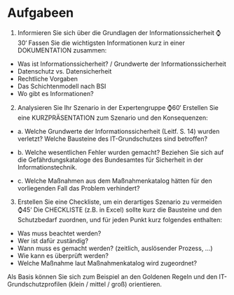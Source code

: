 # Aufgabeen

1. Informieren Sie sich über die Grundlagen der Informationssicherheit ⌚30‘
Fassen Sie die wichtigsten Informationen kurz in einer DOKUMENTATION zusammen:
- Was ist Informationssicherheit? / Grundwerte der Informationssicherheit
- Datenschutz vs. Datensicherheit
- Rechtliche Vorgaben
- Das Schichtenmodell nach BSI
- Wo gibt es Informationen?

2. Analysieren Sie Ihr Szenario in der Expertengruppe ⌚60‘ Erstellen Sie eine KURZPRÄSENTATION zum Szenario und den Konsequenzen:

 - a. Welche Grundwerte der Informationssicherheit (Leitf. S. 14) wurden verletzt? Welche Bausteine des IT-Grundschutzes sind betroffen?

 - b. Welche wesentlichen Fehler wurden gemacht? Beziehen Sie sich auf die Gefährdungskataloge des Bundesamtes für Sicherheit in der Informationstechnik.
 
 - c. Welche Maßnahmen aus dem Maßnahmenkatalog hätten für den vorliegenden Fall das Problem verhindert?

3. Erstellen Sie eine Checkliste, um ein derartiges Szenario zu vermeiden ⌚45‘ Die CHECKLISTE (z.B. in Excel) sollte kurz die Bausteine und den Schutzbedarf zuordnen, und für jeden Punkt kurz folgendes enthalten:
- Was muss beachtet werden?
- Wer ist dafür zuständig?
- Wann muss es gemacht werden? (zeitlich, auslösender Prozess, …)
- Wie kann es überprüft werden?
- Welche Maßnahme laut Maßnahmenkatalog wird zugeordnet?

Als Basis können Sie sich zum Beispiel an den Goldenen Regeln und den IT-Grundschutzprofilen (klein /
mittel / groß) orientieren.



